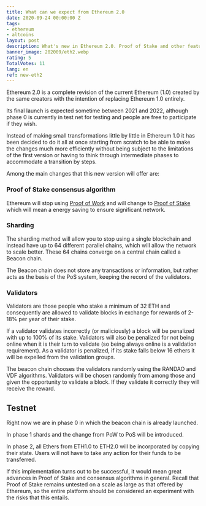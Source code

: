 ```yaml
---
title: What can we expect from Ethereum 2.0
date: 2020-09-24 00:00:00 Z
tags:
- ethereum
- altcoins
layout: post
description: What's new in Ethereum 2.0. Proof of Stake and other features.
banner_image: 202009/eth2.webp
rating: 5
TotalVotes: 11
lang: en
ref: new-eth2
---
```


Ethereum 2.0 is a complete revision of the current Ethereum (1.0) created by the same creators with the intention of replacing Ethereum 1.0 entirely.

<!--more-->

Its final launch is expected sometime between 2021 and 2022, although phase 0 is currently in test net for testing and people are free to participate if they wish.

Instead of making small transformations little by little in Ethereum 1.0 it has been decided to do it all at once starting from scratch to be able to make the changes much more efficiently without being subject to the limitations of the first version or having to think through intermediate phases to accommodate a transition by steps.

Among the main changes that this new version will offer are:

### Proof of Stake consensus algorithm
Ethereum will stop using [Proof of Work](/que-es-proof-of-work) and will change to [Proof of Stake](/proof-of-work-vs-proof-of-stake/) which will mean a energy saving to ensure significant network.

### Sharding
The sharding method will allow you to stop using a single blockchain and instead have up to 64 different parallel chains, which will allow the network to scale better. These 64 chains converge on a central chain called a Beacon chain.

The Beacon chain does not store any transactions or information, but rather acts as the basis of the PoS system, keeping the record of the validators.


### Validators

Validators are those people who stake a minimum of 32 ETH and consequently are allowed to validate blocks in exchange for rewards of 2-18% per year of their stake.

If a validator validates incorrectly (or maliciously) a block will be penalized with up to 100% of its stake. Validators will also be penalized for not being online when it is their turn to validate (so being always online is a validation requirement). As a validator is penalized, if its stake falls below 16 ethers it will be expelled from the validation groups.

The beacon chain chooses the validators randomly using the RANDAO and VDF algorithms. Validators will be chosen randomly from among those and given the opportunity to validate a block. If they validate it correctly they will receive the reward.

## Testnet

Right now we are in phase 0 in which the beacon chain is already launched.

In phase 1 shards and the change from PoW to PoS will be introduced.

In phase 2, all Ethers from ETH1.0 to ETH2.0 will be incorporated by copying their state. Users will not have to take any action for their funds to be transferred.



If this implementation turns out to be successful, it would mean great advances in Proof of Stake and consensus algorithms in general. Recall that Proof of Stake remains untested on a scale as large as that offered by Ethereum, so the entire platform should be considered an experiment with the risks that this entails.